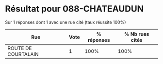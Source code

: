 # Résultat pour 088-CHATEAUDUN

Sur 1 réponses dont 1 avec une rue cité (taux réussite 100%)

| Rue | Vote | % réponses | % Nb rues cités|
|-----|------|------------|----------------|
| ROUTE DE COURTALAIN | 1 | 100% | 100%|
